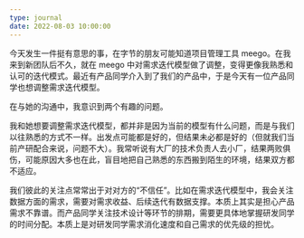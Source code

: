 ```yaml
---
type: journal
date: 2022-08-03 10:00:00
---
```


今天发生一件挺有意思的事，在字节的朋友可能知道项目管理工具 meego。在我来到新团队后不久，就在 meego 中对需求迭代模型做了调整，变得更像我熟悉和认可的迭代模式。最近有产品同学介入到了我们的产品中，于是今天有一位产品同学也想调整需求迭代模型。

在与她的沟通中，我意识到两个有趣的问题。

我和她想要调整需求迭代模型，都并非是因为当前的模型有什么问题，而是与我们以往熟悉的方式不一样。出发点可能都是好的，但结果未必都是好的（但就我们当前产研配合来说，问题不大）。我常听说有大厂的技术负责人去小厂，结果两败俱伤，可能原因大多也在此，盲目地把自己熟悉的东西搬到陌生的环境，结果双方都不适应。

我们彼此的关注点常常出于对对方的“不信任”。比如在需求迭代模型中，我会关注数据方面的需求，需要对需求收益、后续迭代有数据支撑。本质上其实是担心产品需求不靠谱。而产品同学关注技术设计等环节的排期，需要更具体地掌握研发同学的时间分配。本质上是对研发同学需求消化速度和自己需求的优先级的担忧。

